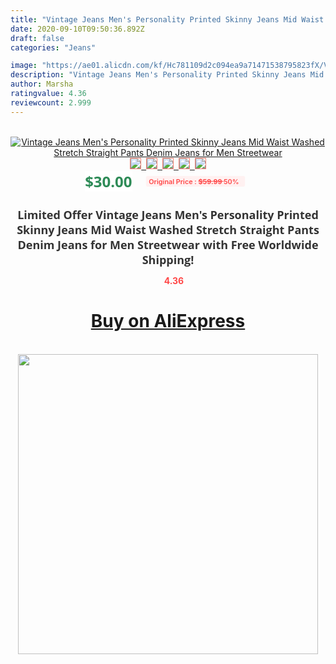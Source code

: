 ```yaml
---
title: "Vintage Jeans Men's Personality Printed Skinny Jeans Mid Waist Washed Stretch Straight Pants Denim Jeans for Men Streetwear"
date: 2020-09-10T09:50:36.892Z
draft: false
categories: "Jeans"

image: "https://ae01.alicdn.com/kf/Hc781109d2c094ea9a71471538795823fX/Vintage-Jeans-Men-s-Personality-Printed-Skinny-Jeans-Mid-Waist-Washed-Stretch-Straight-Pants-Denim-Jeans.jpg"
description: "Vintage Jeans Men's Personality Printed Skinny Jeans Mid Waist Washed Stretch Straight Pants Denim Jeans for Men Streetwear"
author: Marsha
ratingvalue: 4.36
reviewcount: 2.999
---
```

<br>
<div style="text-align: center;">
<a href="https://s.click.aliexpress.com/e/_APSNp3" target="_blank" rel="nofollow noopener noreferrer"><img alt="Vintage Jeans Men's Personality Printed Skinny Jeans Mid Waist Washed Stretch Straight Pants Denim Jeans for Men Streetwear" class="magnifier-image" src="https://ae01.alicdn.com/kf/Hc781109d2c094ea9a71471538795823fX/Vintage-Jeans-Men-s-Personality-Printed-Skinny-Jeans-Mid-Waist-Washed-Stretch-Straight-Pants-Denim-Jeans.jpg_640x640.jpg">
<br>
<img style="border:1px solid salmon" src="https://ae01.alicdn.com/kf/Hc781109d2c094ea9a71471538795823fX/Vintage-Jeans-Men-s-Personality-Printed-Skinny-Jeans-Mid-Waist-Washed-Stretch-Straight-Pants-Denim-Jeans.jpg_120x120.jpg">&nbsp;&nbsp;<img style="border:1px solid salmon" src="https://ae01.alicdn.com/kf/Hbff8a557823a41ddaa041481492c2a40G/Vintage-Jeans-Men-s-Personality-Printed-Skinny-Jeans-Mid-Waist-Washed-Stretch-Straight-Pants-Denim-Jeans.jpg_120x120.jpg">&nbsp;&nbsp;<img style="border:1px solid salmon" src="https://ae01.alicdn.com/kf/H4d71a4f281a942beb660566e6c987eaab/Vintage-Jeans-Men-s-Personality-Printed-Skinny-Jeans-Mid-Waist-Washed-Stretch-Straight-Pants-Denim-Jeans.jpg_120x120.jpg">&nbsp;&nbsp;<img style="border:1px solid salmon" src="https://ae01.alicdn.com/kf/Hd20ef16e674849e694ff28e104be0a37p/Vintage-Jeans-Men-s-Personality-Printed-Skinny-Jeans-Mid-Waist-Washed-Stretch-Straight-Pants-Denim-Jeans.jpg_120x120.jpg">&nbsp;&nbsp;<img style="border:1px solid salmon" src="https://ae01.alicdn.com/kf/H3aea69ddd3514ef587906733f49f9054T/Vintage-Jeans-Men-s-Personality-Printed-Skinny-Jeans-Mid-Waist-Washed-Stretch-Straight-Pants-Denim-Jeans.jpg_120x120.jpg"></a></div><br0>
<div style="text-align: center;"><span style="background-color: white; border: 0px; box-sizing: border-box; color: seagreen; display: inline-block; font-family: &quot;open sans&quot; , &quot;arial&quot; , &quot;helvetica&quot; , sans-serif , &quot;heiti&quot;; font-size: 24px; font-stretch: inherit; font-weight: 700; line-height: inherit; margin: 0px 10px 0px 0px; padding: 0px; vertical-align: middle;">$30.00 </span>
<span style="background: rgb(255 , 241 , 241); border-radius: 3px; border: 0px; box-sizing: border-box; color: #ff4747; display: inline-block; font-family: inherit; font-size: 12px; font-stretch: inherit; font-style: inherit; font-variant: inherit; font-weight: 600; line-height: inherit; margin: 0px; padding: 2px 5px; transform: scale(0.9); vertical-align: middle;">Original Price : <b style="text-decoration: line-through;">$59.99 </b> 50%&nbsp;&nbsp;</span></div>
<h1 style="color: #333333; display: inline-block; font-family: &quot;open sans&quot; , &quot;arial&quot; , &quot;helvetica&quot; , sans-serif , &quot;heiti&quot;; font-size: 18px; font-stretch: inherit; font-weight: 700; text-align: center;">Limited Offer Vintage Jeans Men's Personality Printed Skinny Jeans Mid Waist Washed Stretch Straight Pants Denim Jeans for Men Streetwear with Free Worldwide Shipping!</h1>
<div style="color: #ff4747; text-align: center;">
<img src="https://4.bp.blogspot.com/-M0ZcTcb-5uY/XleCXlxnR4I/AAAAAAAAAEc/OrjgMkXV1oMQFaCRZj5HQwOCBcu3w1FegCPcBGAYYCw/s1600/star.png" style="height: 15px;">&nbsp;<b>4.36</b></div>
<div class="button_cont" align="center"><a class="buynow_a" href="https://s.click.aliexpress.com/e/_APSNp3" target="_blank" rel="nofollow noopener noreferrer"><H1>Buy on AliExpress</H1></a></div><br>
<div class="separator" style="clear: both; text-align: center;">
<img src="https://lh3.googleusercontent.com/-pTy5HemUv9M/XlePHvY0dAI/AAAAAAAAAE4/0nX5iRUoIWY8eMW9Dpxeirr157OZliDIgCLcBGAsYHQ/s1600/badge.gif" width="480">
</div>
